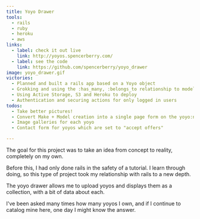 ```yaml
---
title: Yoyo Drawer
tools:
  - rails
  - ruby
  - heroku
  - aws
links:
  - label: check it out live
    link: http://yoyos.spencerberry.com/
  - label: see the code
    link: https://github.com/spencerberry/yoyo_drawer
image: yoyo_drawer.gif
victories:
  - Planned and built a rails app based on a Yoyo object
  - Grokking and using the :has_many, :belongs_to relationship to model the data appropriately
  - Using Active Storage, S3 and Heroku to deploy
  - Authentication and securing actions for only logged in users
todos:
  - Take better pictures!
  - Convert Make + Model creation into a single page form on the yoyo:new action
  - Image galleries for each yoyo
  - Contact form for yoyos which are set to "accept offers"

---
```


The goal for this project was to take an idea from concept to reality, completely on my own.

Before this, I had only done rails in the safety of a tutorial. I learn through doing, so this type of project took my relationship with rails to a new depth.

The yoyo drawer allows me to upload yoyos and displays them as a collection, with a bit of data about each.

I've been asked many times how many yoyos I own, and if I continue to catalog mine here, one day I might know the answer.
